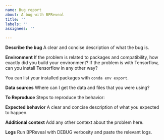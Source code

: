 ```yaml
---
name: Bug report
about: A bug with BPReveal
title: ''
labels: ''
assignees: ''

---
```


**Describe the bug**
A clear and concise description of what the bug is.

**Environment**
If the problem is related to packages and compatibility, how exactly did you build your environment?
If the problem is with Tensorflow, can you install Tensorflow in any other way? 

You can list your installed packages with `conda env export`. 

**Data sources**
Where can I get the data and files that you were using?

**To Reproduce**
Steps to reproduce the behavior:

**Expected behavior**
A clear and concise description of what you expected to happen.

**Additional context**
Add any other context about the problem here.

**Logs**
Run BPReveal with DEBUG verbosity and paste the relevant logs.
